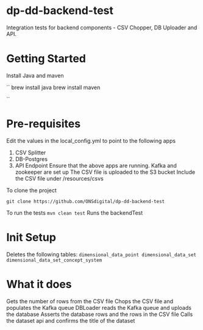 dp-dd-backend-test
====================
Integration tests for backend components - CSV Chopper, DB Uploader and API.

Getting Started
===============
Install Java and maven

``
brew install java
brew install maven

``

Pre-requisites
==============
Edit the values in the local_config.yml to point to the following apps
1. CSV Splitter
2. DB-Postgres
3. API Endpoint
Ensure that the above apps are running.
Kafka and zookeeper are set up
The CSV file is uploaded to the S3 bucket
Include the CSV file under /resources/csvs

To clone the project

``
git clone https://github.com/ONSdigital/dp-dd-backend-test 
``

To run the tests
``
mvn clean test
``
Runs the backendTest

Init Setup
==========
Deletes the following tables:
``
dimensional_data_point
dimensional_data_set
dimensional_data_set_concept_system
``

What it does
============

Gets the number of rows from the CSV file
Chops the CSV file and populates the Kafka queue
DBLoader reads the Kafka queue and uploads the database
Asserts the database rows and the rows in the CSV file
Calls the dataset api and confirms the title of the dataset 